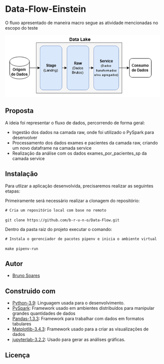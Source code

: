 # Data-Flow-Einstein

O fluxo apresentado de maneira macro segue as atividade mencionadas no escopo do teste

![Fluxo-dados](resources/fluxo_datalake.png)

## Proposta

A ideia foi representar o fluxo de dados, percorrendo de forma geral:

- Ingestão dos dados na camada raw, onde foi utilizado o PySpark para desenvolver
- Processamento dos dados exames e pacientes da camada raw, criando um novo dataframe na camada service
- Realização da análise com os dados exames_por_pacientes_sp da camada service
  
## Instalação

Para utlizar a aplicação desenvolvida, precisaremos realizar as seguintes etapas:

Primeiramente será necessário realizar a clonagem do repositório:

```shell
# Cria um repositório local com base no remoto

git clone https://github.com/b-r-u-n-o/Data-Flow.git

```
Dentro da pasta raiz do projeto executar o comando:
```shell
# Instala o gerenciador de pacotes pipenv e inicia o ambiente virtual

make pipenv-run
```
## Autor

- [Bruno Soares](https://www.linkedin.com/in/tsbruno/)

## Construido com

- [Python-3.9](https://www.python.org/downloads/release/python-397/): Linguagem usada para o desenvolvimento.
- [PySpark](http://spark.apache.org/docs/latest/api/python/): Framework usado em ambientes distribuídos para manipular grandes quantidades de dados 
- [Pandas-1.3.3](https://pandas.pydata.org/docs/getting_started/install.html): Framework para trabalhar com dados em formatos tabulares
- [Matplotlib-3.4.3](https://matplotlib.org/): Framework usado para a criar as visualizações de dados
- [jupyterlab-3.2.2](https://jupyterlab.readthedocs.io/en/stable/): Usado para gerar as análises gráficas.

## Licença

